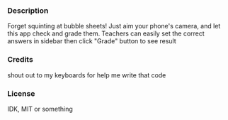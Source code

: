 ### Description
Forget squinting at bubble sheets!
Just aim your phone's camera, and let this app check and grade them.
Teachers can easily set the correct answers in sidebar then click "Grade" button to see result
### Credits
shout out to my keyboards for help me write that code
### License
IDK, MIT or something
